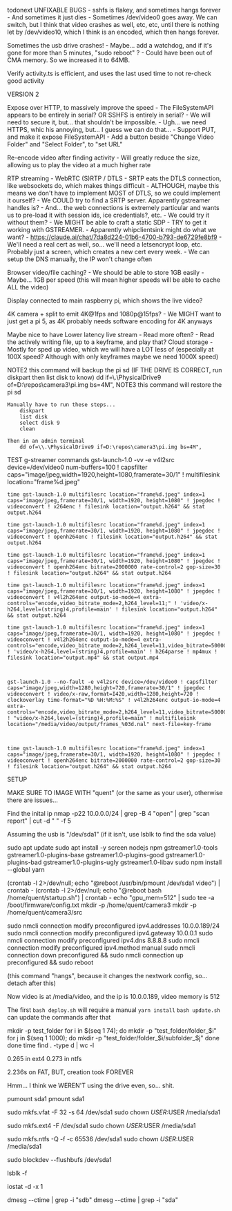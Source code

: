 todonext
UNFIXABLE BUGS
    - sshfs is flakey, and sometimes hangs forever
        - And sometimes it just dies
    - Sometimes /dev/video0 goes away. We can switch, but I think that video crashes as well, etc, etc, until there is nothing let by /dev/video10, which I think is an encoded, which then hangs forever.

Sometimes the usb drive crashes!
    - Maybe... add a watchdog, and if it's gone for more than 5 minutes, "sudo reboot" ?
    - Could have been out of CMA memory. So we increased it to 64MB.


Verify activity.ts is efficient, and uses the last used time to not re-check good activity


VERSION 2

Expose over HTTP, to massively improve the speed
    - The FileSystemAPI appears to be entirely in serial? OR SSHFS is entirely in serial?
    - We will need to secure it, but... that shouldn't be impossible.
    - Ugh... we need HTTPS, whic his annoying, but... I guess we can do that...
    - Support PUT, and make it expose FileSystemAPI
        - Add a button beside "Change Video Folder" and "Select Folder", to "set URL"

Re-encode video after finding activity
    - Will greatly reduce the size, allowing us to play the video at a much higher rate


RTP streaming
    - WebRTC (S)RTP / DTLS
    - SRTP eats the DTLS connection, like websockets do, which makes things difficult
        - ALTHOUGH, maybe this means we don't have to implement MOST of DTLS, so we could implement it ourself?
        - We COULD try to find a SRTP server. Apparently gstreamer handles is?
        - And... the web connections is extremely particular and wants us to pre-load it with session ids, ice credentials?, etc.
            - We could try it without them?
        - We MIGHT be able to craft a static SDP
    - TRY to get it working with GSTREAMER.
        - Apparently whipclientsink might do what we want?
        - https://claude.ai/chat/7da8d224-01b6-4700-b793-de6729fe8bf9
    - We'll need a real cert as well, so... we'll need a letsencrypt loop, etc. Probably just a screen, which creates a new cert every week.
    - We can setup the DNS manually, the IP won't change often

Browser video/file caching?
    - We should be able to store 1GB easily
        - Maybe... 1GB per speed (this will mean higher speeds will be able to cache ALL the video)

Display connected to main raspberry pi, which shows the live video?

4K camera + split to emit 4K@1fps and 1080p@15fps?
    - We MIGHT want to just get a pi 5, as 4K probably needs software encoding for 4K anyways

Maybe nice to have
    Lower latency live stream
        - Read more often?
        - Read the actively writing file, up to a keyframe, and play that?
    Cloud storage
        - Mostly for sped up video, which we will have a LOT less of (especially at 100X speed? Although with only keyframes maybe we need 1000X speed)




NOTE2
    this command will backup the pi sd
    (IF THE DRIVE IS CORRECT, run diskpart then list disk to know)
        dd if=\\.\PhysicalDrive9 of=D:\repos\camera3\pi.img bs=4M",
NOTE3
    this command will restore the pi sd

    Manually have to run these steps...    
        diskpart
        list disk
        select disk 9
        clean

    Then in an admin terminal
        dd of=\\.\PhysicalDrive9 if=D:\repos\camera3\pi.img bs=4M",

TEST g-streamer commands
    gst-launch-1.0 -vv -e v4l2src device=/dev/video0 num-buffers=100 ! capsfilter caps="image/jpeg,width=1920,height=1080,framerate=30/1" ! multifilesink location="frame%d.jpeg"

    time gst-launch-1.0 multifilesrc location="frame%d.jpeg" index=1 caps="image/jpeg,framerate=30/1, width=1920, height=1080" ! jpegdec ! videoconvert ! x264enc ! filesink location="output.h264" && stat output.h264

    time gst-launch-1.0 multifilesrc location="frame%d.jpeg" index=1 caps="image/jpeg,framerate=30/1, width=1920, height=1080" ! jpegdec ! videoconvert ! openh264enc ! filesink location="output.h264" && stat output.h264

    time gst-launch-1.0 multifilesrc location="frame%d.jpeg" index=1 caps="image/jpeg,framerate=30/1, width=1920, height=1080" ! jpegdec ! videoconvert ! openh264enc bitrate=2000000 rate-control=2 gop-size=30 ! filesink location="output.h264" && stat output.h264

    time gst-launch-1.0 multifilesrc location="frame%d.jpeg" index=1 caps="image/jpeg,framerate=30/1, width=1920, height=1080" ! jpegdec ! videoconvert ! v4l2h264enc output-io-mode=4 extra-controls="encode,video_bitrate_mode=2,h264_level=11;" ! 'video/x-h264,level=(string)4,profile=main' ! filesink location="output.h264" && stat output.h264

    time gst-launch-1.0 multifilesrc location="frame%d.jpeg" index=1 caps="image/jpeg,framerate=30/1, width=1920, height=1080" ! jpegdec ! videoconvert ! v4l2h264enc output-io-mode=4 extra-controls="encode,video_bitrate_mode=2,h264_level=11,video_bitrate=5000000" ! 'video/x-h264,level=(string)4,profile=main' ! h264parse ! mp4mux ! filesink location="output.mp4" && stat output.mp4

    

    gst-launch-1.0 --no-fault -e v4l2src device=/dev/video0 ! capsfilter caps="image/jpeg,width=1280,height=720,framerate=30/1" ! jpegdec ! videoconvert ! video/x-raw,format=I420,width=1280,height=720 ! clockoverlay time-format="%D %H:%M:%S" ! v4l2h264enc output-io-mode=4 extra-controls="encode,video_bitrate_mode=2,h264_level=11,video_bitrate=5000000" ! "video/x-h264,level=(string)4,profile=main" ! multifilesink location="/media/video/output/frames_%03d.nal" next-file=key-frame



    time gst-launch-1.0 multifilesrc location="frame%d.jpeg" index=1 caps="image/jpeg,framerate=30/1, width=1920, height=1080" ! jpegdec ! videoconvert ! openh264enc bitrate=2000000 rate-control=2 gop-size=30 ! filesink location="output.h264" && stat output.h264
    

SETUP

MAKE SURE TO IMAGE WITH "quent" (or the same as your user), otherwise there are issues...

Find the inital ip
    nmap -p22 10.0.0.0/24 | grep -B 4 "open" | grep "scan report" | cut -d " " -f 5

Assuming the usb is "/dev/sda1" (if it isn't, use lsblk to find the sda value)



sudo apt update
sudo apt install -y screen nodejs npm gstreamer1.0-tools gstreamer1.0-plugins-base gstreamer1.0-plugins-good gstreamer1.0-plugins-bad gstreamer1.0-plugins-ugly gstreamer1.0-libav
sudo npm install --global yarn

(crontab -l 2>/dev/null; echo "@reboot /usr/bin/pmount /dev/sda1 video") | crontab -
(crontab -l 2>/dev/null; echo "@reboot bash /home/quent/startup.sh") | crontab -
echo "gpu_mem=512" | sudo tee -a /boot/firmware/config.txt
mkdir -p /home/quent/camera3
mkdir -p /home/quent/camera3/src

sudo nmcli connection modify preconfigured ipv4.addresses 10.0.0.189/24
sudo nmcli connection modify preconfigured ipv4.gateway 10.0.0.1
sudo nmcli connection modify preconfigured ipv4.dns 8.8.8.8
sudo nmcli connection modify preconfigured ipv4.method manual
sudo nmcli connection down preconfigured && sudo nmcli connection up preconfigured && sudo reboot

(this command "hangs", because it changes the nextwork config, so... detach after this)


Now video is at /media/video, and the ip is 10.0.0.189, video memory is 512


The first `bash deploy.sh` will require a manual `yarn install`
`bash update.sh` can update the commands after that













mkdir -p test_folder
for i in $(seq 1 74); do
    mkdir -p "test_folder/folder_$i"
    for j in $(seq 1 1000); do
        mkdir -p "test_folder/folder_$i/subfolder_$j"
    done
done
time find . -type d | wc -l

0.265 in ext4
0.273 in ntfs

2.236s on FAT, BUT, creation took FOREVER


Hmm... I think we WEREN'T using the drive even, so... shit.


pumount sda1
pmount sda1

sudo mkfs.vfat -F 32 -s 64 /dev/sda1
sudo chown $USER:$USER /media/sda1

sudo mkfs.ext4 -F /dev/sda1
sudo chown $USER:$USER /media/sda1

sudo mkfs.ntfs -Q -f -c 65536 /dev/sda1
sudo chown $USER:$USER /media/sda1


sudo blockdev --flushbufs /dev/sda1


lsblk -f


iostat -d -x 1


dmesg --ctime | grep -i "sdb"
dmesg --ctime | grep -i "sda"